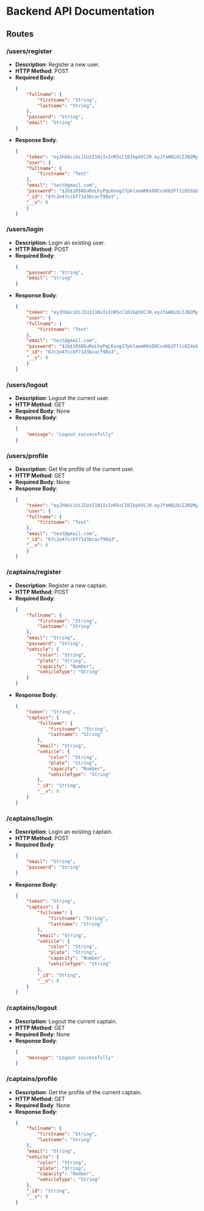 # Backend API Documentation

## Routes

### /users/register
- **Description**: Register a new user.
- **HTTP Method**: POST
- **Required Body**:
    ```json
    {
        "fullname": {
            "firstname": "String",
            "lastname": "String",
        },
        "password": "String",
        "email": "String"
    }
    ```
- **Response Body**:
    ```json
    {
        "token": "eyJhbGciOiJIUzI1NiIsInR5cCI6IkpXVCJ9.eyJfaWQiOiI2N2MyZTQ3Y2NiZjcxZDNiY2FjZjk4YTMiLCJpYXQiOjE3NDA4MjU3MjQsImV4cCI6MTc0MDkxMjEyNH0.QfCYa2PXXdbe2ycVeNYWNrqYisfWkXNVGC8TvnfJWEA",
        "user": {
        "fullname": {
            "firstname": "Test"
        },
        "email": "test@gmail.com",
        "password": "$2b$10$NSuRoLhyPqLKxog27pklaemKKsDOCvsKb2FfJi0ZdaSLlIXlNvYYy",
        "_id": "67c2e47ccbf71d3bcacf98a3",
        "__v": 0
        }
    }
    ```

### /users/login
- **Description**: Login an existing user.
- **HTTP Method**: POST
- **Required Body**:
    ```json
    {
        "password": "String",
        "email": "String"
    }
    ```
- **Response Body**:
    ```json
    {
        "token": "eyJhbGciOiJIUzI1NiIsInR5cCI6IkpXVCJ9.eyJfaWQiOiI2N2MyZTQ3Y2NiZjcxZDNiY2FjZjk4YTMiLCJpYXQiOjE3NDA4MjU3MjQsImV4cCI6MTc0MDkxMjEyNH0.QfCYa2PXXdbe2ycVeNYWNrqYisfWkXNVGC8TvnfJWEA",
        "user": {
        "fullname": {
            "firstname": "Test"
        },
        "email": "test@gmail.com",
        "password": "$2b$10$NSuRoLhyPqLKxog27pklaemKKsDOCvsKb2FfJi0ZdaSLlIXlNvYYy",
        "_id": "67c2e47ccbf71d3bcacf98a3",
        "__v": 0
        }
    }
    ```

### /users/logout
- **Description**: Logout the current user.
- **HTTP Method**: GET
- **Required Body**: None
- **Response Body**:
    ```json
    {
        "message": "Logout successfully"
    }
    ```

### /users/profile
- **Description**: Get the profile of the current user.
- **HTTP Method**: GET
- **Required Body**: None
- **Response Body**:
    ```json
    {
        "token": "eyJhbGciOiJIUzI1NiIsInR5cCI6IkpXVCJ9.eyJfaWQiOiI2N2MyZTQ3Y2NiZjcxZDNiY2FjZjk4YTMiLCJpYXQiOjE3NDA4MjU3MjQsImV4cCI6MTc0MDkxMjEyNH0.QfCYa2PXXdbe2ycVeNYWNrqYisfWkXNVGC8TvnfJWEA",
        "user": {
        "fullname": {
            "firstname": "Test"
        },
        "email": "test@gmail.com",
        "_id": "67c2e47ccbf71d3bcacf98a3",
        "__v": 0
        }
    }
    ```

### /captains/register
- **Description**: Register a new captain.
- **HTTP Method**: POST
- **Required Body**:
    ```json
    {
        "fullname": {
            "firstname": "String",
            "lastname": "String"
        },
        "email": "String",
        "password": "String",
        "vehicle": {
            "color": "String",
            "plate": "String",
            "capacity": "Number",
            "vehicleType": "String"
        }
    }
    ```
- **Response Body**:
    ```json
    {
        "token": "String",
        "captain": {
            "fullname": {
                "firstname": "String",
                "lastname": "String"
            },
            "email": "String",
            "vehicle": {
                "color": "String",
                "plate": "String",
                "capacity": "Number",
                "vehicleType": "String"
            },
            "_id": "String",
            "__v": 0
        }
    }
    ```

### /captains/login
- **Description**: Login an existing captain.
- **HTTP Method**: POST
- **Required Body**:
    ```json
    {
        "email": "String",
        "password": "String"
    }
    ```
- **Response Body**:
    ```json
    {
        "token": "String",
        "captain": {
            "fullname": {
                "firstname": "String",
                "lastname": "String"
            },
            "email": "String",
            "vehicle": {
                "color": "String",
                "plate": "String",
                "capacity": "Number",
                "vehicleType": "String"
            },
            "_id": "String",
            "__v": 0
        }
    }
    ```

### /captains/logout
- **Description**: Logout the current captain.
- **HTTP Method**: GET
- **Required Body**: None
- **Response Body**:
    ```json
    {
        "message": "Logout successfully"
    }
    ```

### /captains/profile
- **Description**: Get the profile of the current captain.
- **HTTP Method**: GET
- **Required Body**: None
- **Response Body**:
    ```json
    {
        "fullname": {
            "firstname": "String",
            "lastname": "String"
        },
        "email": "String",
        "vehicle": {
            "color": "String",
            "plate": "String",
            "capacity": "Number",
            "vehicleType": "String"
        },
        "_id": "String",
        "__v": 0
    }
    ```
    
